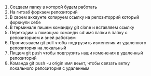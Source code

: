 1. Создаем папку в которой будем работать
2. На гитхаб форкаем репозиторий
3. В своем аккаунте копируем ссылку на репозиторрий который форкнули себе
4. В терминале пишем командку git clone и вставляем ссылку
5. Переходим с помощью команды cd имя папки в папку с репозиторием и вней работаем
6. Прописываем git pull чтобы подгрузить изменения из удаленного репозитория на локальный
7. Пищем git push чтобы подгрузить наши изменения в удаленный репозиторий
8. Команда git push -u origin имя веькт, чтобы связать ветку локального репозитория с удаленным
